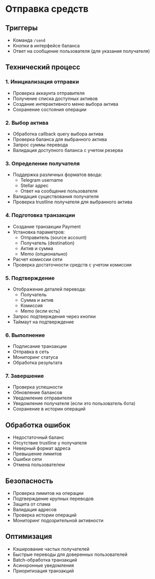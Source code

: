 # Отправка средств

## Триггеры
- Команда `/send`
- Кнопки в интерфейсе баланса
- Ответ на сообщение пользователя (для указания получателя)

## Технический процесс

### 1. Инициализация отправки
- Проверка аккаунта отправителя
- Получение списка доступных активов
- Создание интерактивного меню выбора актива
- Сохранение состояния операции

### 2. Выбор актива
- Обработка callback query выбора актива
- Проверка баланса для выбранного актива
- Запрос суммы перевода
- Валидация доступного баланса с учетом резерва

### 3. Определение получателя
- Поддержка различных форматов ввода:
  - Telegram username
  - Stellar адрес
  - Ответ на сообщение пользователя
- Валидация существования получателя
- Проверка trustline получателя для выбранного актива

### 4. Подготовка транзакции
- Создание транзакции Payment
- Установка параметров:
  - Отправитель (source account)
  - Получатель (destination)
  - Актив и сумма
  - Memo (опционально)
- Расчет комиссии сети
- Проверка достаточности средств с учетом комиссии

### 5. Подтверждение
- Отображение деталей перевода:
  - Получатель
  - Сумма и актив
  - Комиссия
  - Memo (если есть)
- Запрос подтверждения через кнопки
- Таймаут на подтверждение

### 6. Выполнение
- Подписание транзакции
- Отправка в сеть
- Мониторинг статуса
- Обработка результата

### 7. Завершение
- Проверка успешности
- Обновление балансов
- Уведомление отправителя
- Уведомление получателя (если это пользователь бота)
- Сохранение в истории операций

## Обработка ошибок
- Недостаточный баланс
- Отсутствие trustline у получателя
- Неверный формат адреса
- Превышение лимитов
- Ошибки сети
- Отмена пользователем

## Безопасность
- Проверка лимитов на операции
- Подтверждение крупных переводов
- Защита от спама
- Валидация адресов
- Проверка истории операций
- Мониторинг подозрительной активности

## Оптимизация
- Кэширование частых получателей
- Быстрые переводы для доверенных пользователей
- Batch-обработка транзакций
- Асинхронные уведомления
- Приоритизация транзакций 